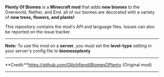 **Plenty Of Biomes** is a **Minecraft mod** that adds **new biomes** to the Overworld, Nether, and End. all of our biomes are decorated with a variety of **new trees, flowers, and plants!**

This repository contains the mod's API and language files. Issues can also be reported on the issue tracker.

-----------------

**Note:** To use the mod on a **server**, you must set the **level-type** setting in your server's config file to **biomesoplenty**

-----------------

**Credit:**https://github.com/Glitchfiend/BiomesOPlenty {Original mod}

-----------------
